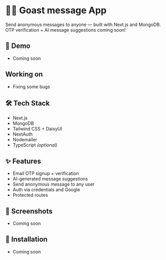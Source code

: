 # 🕵️‍♂️ Goast message App

Send anonymous messages to anyone — built with Next.js and MongoDB.  
OTP verification + AI message suggestions coming soon!

## 🚀 Demo
- Coming soon 

## Working on 
- Fixing some bugs

## 🛠️ Tech Stack
- Next.js
- MongoDB
- Tailwind CSS + DaisyUI
- NextAuth
- Nodemailer
- TypeScript *(optional)*

## ✨ Features
- Email OTP signup + verification
- AI-generated message suggestions 
- Send anonymous message to any user
- Auth via credentials and Google
- Protected routes

## 📸 Screenshots
- Coming soon

## 🔧 Installation
- Coming soon
<!-- ```bash
git clone https://github.com/your-username/anonymous-message-next
cd anonymous-message-next
npm install
npm run dev -->
